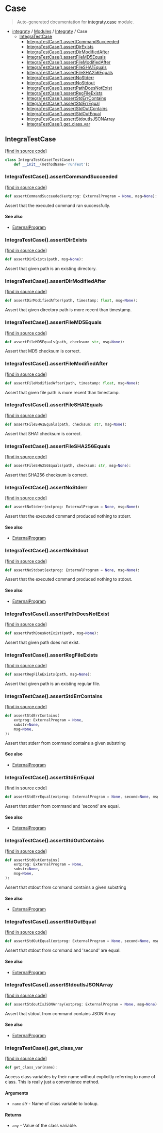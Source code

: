 # Case

> Auto-generated documentation for [integraty.case](https://github.com/szaydel/integraty/blob/master/integraty/case.py) module.

- [integraty](../README.md#integraty) / [Modules](../MODULES.md#integraty-modules) / [Integraty](index.md#integraty) / Case
    - [IntegraTestCase](#integratestcase)
        - [IntegraTestCase().assertCommandSucceeded](#integratestcaseassertcommandsucceeded)
        - [IntegraTestCase().assertDirExists](#integratestcaseassertdirexists)
        - [IntegraTestCase().assertDirModifiedAfter](#integratestcaseassertdirmodifiedafter)
        - [IntegraTestCase().assertFileMD5Equals](#integratestcaseassertfilemd5equals)
        - [IntegraTestCase().assertFileModifiedAfter](#integratestcaseassertfilemodifiedafter)
        - [IntegraTestCase().assertFileSHA1Equals](#integratestcaseassertfilesha1equals)
        - [IntegraTestCase().assertFileSHA256Equals](#integratestcaseassertfilesha256equals)
        - [IntegraTestCase().assertNoStderr](#integratestcaseassertnostderr)
        - [IntegraTestCase().assertNoStdout](#integratestcaseassertnostdout)
        - [IntegraTestCase().assertPathDoesNotExist](#integratestcaseassertpathdoesnotexist)
        - [IntegraTestCase().assertRegFileExists](#integratestcaseassertregfileexists)
        - [IntegraTestCase().assertStdErrContains](#integratestcaseassertstderrcontains)
        - [IntegraTestCase().assertStdErrEqual](#integratestcaseassertstderrequal)
        - [IntegraTestCase().assertStdOutContains](#integratestcaseassertstdoutcontains)
        - [IntegraTestCase().assertStdOutEqual](#integratestcaseassertstdoutequal)
        - [IntegraTestCase().assertStdoutIsJSONArray](#integratestcaseassertstdoutisjsonarray)
        - [IntegraTestCase().get_class_var](#integratestcaseget_class_var)

## IntegraTestCase

[[find in source code]](https://github.com/szaydel/integraty/blob/master/integraty/case.py#L25)

```python
class IntegraTestCase(TestCase):
    def __init__(methodName='runTest'):
```

### IntegraTestCase().assertCommandSucceeded

[[find in source code]](https://github.com/szaydel/integraty/blob/master/integraty/case.py#L52)

```python
def assertCommandSucceeded(extprog: ExternalProgram = None, msg=None):
```

Assert that the executed command ran successfully.

#### See also

- [ExternalProgram](extprog.md#externalprogram)

### IntegraTestCase().assertDirExists

[[find in source code]](https://github.com/szaydel/integraty/blob/master/integraty/case.py#L187)

```python
def assertDirExists(path, msg=None):
```

Assert that given path is an existing directory.

### IntegraTestCase().assertDirModifiedAfter

[[find in source code]](https://github.com/szaydel/integraty/blob/master/integraty/case.py#L218)

```python
def assertDirModifiedAfter(path, timestamp: float, msg=None):
```

Assert that given directory path is more recent than timestamp.

### IntegraTestCase().assertFileMD5Equals

[[find in source code]](https://github.com/szaydel/integraty/blob/master/integraty/case.py#L252)

```python
def assertFileMD5Equals(path, checksum: str, msg=None):
```

Assert that MD5 checksum is correct.

### IntegraTestCase().assertFileModifiedAfter

[[find in source code]](https://github.com/szaydel/integraty/blob/master/integraty/case.py#L204)

```python
def assertFileModifiedAfter(path, timestamp: float, msg=None):
```

Assert that given file path is more recent than timestamp.

### IntegraTestCase().assertFileSHA1Equals

[[find in source code]](https://github.com/szaydel/integraty/blob/master/integraty/case.py#L232)

```python
def assertFileSHA1Equals(path, checksum: str, msg=None):
```

Assert that SHA1 checksum is correct.

### IntegraTestCase().assertFileSHA256Equals

[[find in source code]](https://github.com/szaydel/integraty/blob/master/integraty/case.py#L242)

```python
def assertFileSHA256Equals(path, checksum: str, msg=None):
```

Assert that SHA256 checksum is correct.

### IntegraTestCase().assertNoStderr

[[find in source code]](https://github.com/szaydel/integraty/blob/master/integraty/case.py#L76)

```python
def assertNoStderr(extprog: ExternalProgram = None, msg=None):
```

Assert that the executed command produced nothing to stderr.

#### See also

- [ExternalProgram](extprog.md#externalprogram)

### IntegraTestCase().assertNoStdout

[[find in source code]](https://github.com/szaydel/integraty/blob/master/integraty/case.py#L64)

```python
def assertNoStdout(extprog: ExternalProgram = None, msg=None):
```

Assert that the executed command produced nothing to stdout.

#### See also

- [ExternalProgram](extprog.md#externalprogram)

### IntegraTestCase().assertPathDoesNotExist

[[find in source code]](https://github.com/szaydel/integraty/blob/master/integraty/case.py#L178)

```python
def assertPathDoesNotExist(path, msg=None):
```

Assert that given path does not exist.

### IntegraTestCase().assertRegFileExists

[[find in source code]](https://github.com/szaydel/integraty/blob/master/integraty/case.py#L161)

```python
def assertRegFileExists(path, msg=None):
```

Assert that given path is an existing regular file.

### IntegraTestCase().assertStdErrContains

[[find in source code]](https://github.com/szaydel/integraty/blob/master/integraty/case.py#L119)

```python
def assertStdErrContains(
    extprog: ExternalProgram = None,
    substr=None,
    msg=None,
):
```

Assert that stderr from command contains a given substring

#### See also

- [ExternalProgram](extprog.md#externalprogram)

### IntegraTestCase().assertStdErrEqual

[[find in source code]](https://github.com/szaydel/integraty/blob/master/integraty/case.py#L95)

```python
def assertStdErrEqual(extprog: ExternalProgram = None, second=None, msg=None):
```

Assert that stderr from command and 'second' are equal.

#### See also

- [ExternalProgram](extprog.md#externalprogram)

### IntegraTestCase().assertStdOutContains

[[find in source code]](https://github.com/szaydel/integraty/blob/master/integraty/case.py#L102)

```python
def assertStdOutContains(
    extprog: ExternalProgram = None,
    substr=None,
    msg=None,
):
```

Assert that stdout from command contains a given substring

#### See also

- [ExternalProgram](extprog.md#externalprogram)

### IntegraTestCase().assertStdOutEqual

[[find in source code]](https://github.com/szaydel/integraty/blob/master/integraty/case.py#L88)

```python
def assertStdOutEqual(extprog: ExternalProgram = None, second=None, msg=None):
```

Assert that stdout from command and 'second' are equal.

#### See also

- [ExternalProgram](extprog.md#externalprogram)

### IntegraTestCase().assertStdoutIsJSONArray

[[find in source code]](https://github.com/szaydel/integraty/blob/master/integraty/case.py#L136)

```python
def assertStdoutIsJSONArray(extprog: ExternalProgram = None, msg=None):
```

Assert that stdout from command contains JSON Array

#### See also

- [ExternalProgram](extprog.md#externalprogram)

### IntegraTestCase().get_class_var

[[find in source code]](https://github.com/szaydel/integraty/blob/master/integraty/case.py#L39)

```python
def get_class_var(name):
```

Access class variables by their name without explicitly referring to
name of class. This is really just a convenience method.

#### Arguments

- `name` *str* - Name of class variable to lookup.

#### Returns

- `any` - Value of the class variable.
